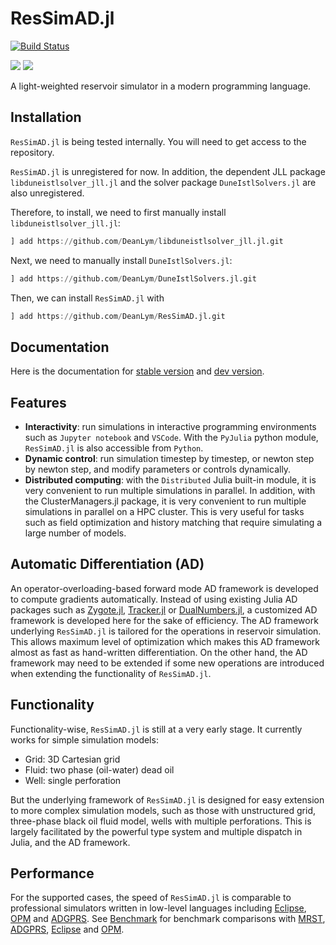 # ResSimAD.jl

[![Build Status](https://travis-ci.com/DeanLym/ResSimAD.jl.svg?token=zPX8pK8q8xHrqbTxACjW&branch=master)](https://travis-ci.com/DeanLym/ResSimAD.jl)

[![](https://img.shields.io/badge/docs-stable-blue.svg)](https://deanlym.github.io/ResSimAD.jl/stable/)
[![](https://img.shields.io/badge/docs-dev-green.svg)](https://deanlym.github.io/ResSimAD.jl/dev/)


A light-weighted reservoir simulator in a modern programming language.

## Installation
`ResSimAD.jl` is being tested internally. You will need to get access to the repository.

`ResSimAD.jl` is unregistered for now. In addition, the dependent JLL package `libduneistlsolver_jll.jl` and the solver package `DuneIstlSolvers.jl` are also unregistered.

Therefore, to install, we need to first manually install `libduneistlsolver_jll.jl`:

```julia
] add https://github.com/DeanLym/libduneistlsolver_jll.jl.git
```

Next, we need to manually install `DuneIstlSolvers.jl`:

```julia
] add https://github.com/DeanLym/DuneIstlSolvers.jl.git
```

Then, we can install `ResSimAD.jl` with

```julia
] add https://github.com/DeanLym/ResSimAD.jl.git
```

## Documentation

Here is the documentation for [stable version](https://deanlym.github.io/ResSimAD.jl/stable/) and [dev version](https://deanlym.github.io/ResSimAD.jl/dev/).

## Features
- **Interactivity**: run simulations in interactive programming environments such as `Jupyter notebook` and `VSCode`. With the `PyJulia` python module, `ResSimAD.jl` is also accessible from `Python`.
- **Dynamic control**: run simulation timestep by timestep, or newton step by newton step, and modify parameters or controls dynamically.
- **Distributed computing**: with the `Distributed` Julia built-in module, it is very convenient to run multiple simulations in parallel. In addition, with the ClusterManagers.jl package, it is very convenient to run multiple simulations in parallel on a HPC cluster. This is very useful for tasks such as field optimization and history matching that require simulating a large number of models.

## Automatic Differentiation (AD)
An operator-overloading-based forward mode AD framework is developed to compute gradients automatically. Instead of using existing Julia AD packages such as [Zygote.jl](https://github.com/FluxML/Zygote.jl), [Tracker.jl](https://github.com/FluxML/Tracker.jl) or [DualNumbers.jl](https://github.com/JuliaDiff/DualNumbers.jl), a customized AD framework is developed here for the sake of efficiency. The AD framework underlying `ResSimAD.jl` is tailored for the operations in reservoir simulation. This allows maximum level of optimization which makes this AD framework almost as fast as hand-written differentiation. On the other hand, the AD framework may need to be extended if some new operations are introduced when extending the functionality of `ResSimAD.jl`.

## Functionality
Functionality-wise, `ResSimAD.jl` is still at a very early stage. It currently works for simple simulation models:
- Grid: 3D Cartesian grid
- Fluid: two phase (oil-water) dead oil
- Well: single perforation

But the underlying framework of `ResSimAD.jl` is designed for easy extension to more complex simulation models, such as those with unstructured grid, three-phase black oil fluid model, wells with multiple perforations. This is largely facilitated by the powerful type system and multiple dispatch in Julia, and the AD framework.

## Performance
For the supported cases, the speed of `ResSimAD.jl` is comparable to professional simulators written in low-level languages including [Eclipse](https://www.software.slb.com/products/eclipse), [OPM](https://opm-project.org/) and [ADGPRS](https://supri-b.stanford.edu/research-areas/ad-gprs). See [Benchmark](@ref) for benchmark comparisons with [MRST](https://www.sintef.no/projectweb/mrst/), [ADGPRS](https://supri-b.stanford.edu/research-areas/ad-gprs), [Eclipse](https://www.software.slb.com/products/eclipse) and [OPM](https://opm-project.org/).

